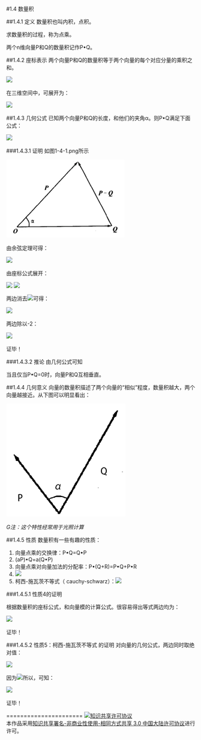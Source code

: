 #1.4 数量积

##1.4.1 定义
数量积也叫内积，点积。

求数量积的过程，称为点乘。

两个n维向量P和Q的数量积记作P•Q。

##1.4.2 座标表示
两个向量P和Q的数量积等于两个向量的每个对应分量的乘积之和。

<img src="http://www.forkosh.com/mathtex.cgi?\[P \cdot Q = \sum\limits_{i = 1}^n {{P_i}{Q_i}} \]">

在三维空间中，可展开为：

<img src="http://www.forkosh.com/mathtex.cgi?\[P \cdot Q = {P_x}{Q_x} + {P_y}{Q_y} + {P_z}{Q_z}\]">

##1.4.3 几何公式
已知两个向量P和Q的长度，和他们的夹角α。则P•Q满足下面公式：

<img src="http://www.forkosh.com/mathtex.cgi?\[P \cdot Q = \left| P \right|\left| Q \right|\cos \alpha \]">

###1.4.3.1 证明
如图1-4-1.png所示

![替代文本](pic/1-4-1.png "1-4-1.png")

由余弦定理可得：

<img src="http://www.forkosh.com/mathtex.cgi?\[{\left| {P - Q} \right|^2} = {\left| P \right|^2} + {\left| Q \right|^2} - 2\left| P \right|\left| Q \right|\cos \alpha \]">

由座标公式展开：

<img src="http://www.forkosh.com/mathtex.cgi?\[\sum\limits_{i = 1}^n {{{\left( {{P_i} - {Q_i}} \right)}^2}}  = \sum\limits_{i = 1}^n {{P_i}^2}  + \sum\limits_{i = 1}^n {{Q_i}^2}  - 2\left| P \right|\left| Q \right|\cos \alpha \]">

<img src="http://www.forkosh.com/mathtex.cgi?\[\sum\limits_{i = 1}^n {{P_i}^2}  + \sum\limits_{i = 1}^n {{Q_i}^2}  - 2\sum\limits_{i = 1}^n {{P_i}{Q_i}}  = \sum\limits_{i = 1}^n {{P_i}^2}  + \sum\limits_{i = 1}^n {{Q_i}^2}  - 2\left| P \right|\left| Q \right|\cos \alpha \]">

两边消去<img src="http://www.forkosh.com/mathtex.cgi?\[\sum\limits_{i = 1}^n {{P_i}^2}  + \sum\limits_{i = 1}^n {{Q_i}^2} \]">可得：

<img src="http://www.forkosh.com/mathtex.cgi?\[ - 2\sum\limits_{i = 1}^n {{P_i}{Q_i}}  =  - 2\left| P \right|\left| Q \right|\cos \alpha \]">

两边除以-2：

<img src="http://www.forkosh.com/mathtex.cgi?\[\sum\limits_{i = 1}^n {{P_i}{Q_i}}  =  - 2\left| P \right|\left| Q \right|\cos \alpha \]">

证毕！

###1.4.3.2 推论
由几何公式可知

当且仅当P•Q=0时，向量P和Q互相垂直。

##1.4.4 几何意义
向量的数量积描述了两个向量的“相似”程度，数量积越大，两个向量越接近。从下图可以明显看出：

![替代文本](pic/1-4-2.png "1-4-2.png")

*G注：这个特性经常用于光照计算*

##1.4.5 性质
数量积有一些有趣的性质：

1. 向量点乘的交换律：P•Q=Q•P
2. (aP)•Q=a(Q•P)
3. 向量点乘对向量加法的分配率：P•(Q+R)=P•Q+P•R
4. <img src="http://www.forkosh.com/mathtex.cgi?\[P \cdot P = {\left| P \right|^2}\]">
5. 柯西-施瓦茨不等式（ cauchy-schwarz）：<img src="http://www.forkosh.com/mathtex.cgi?\[\left| {P \cdot Q} \right| \le \left| P \right|\left| Q \right|\]">

###1.4.5.1 性质4的证明

根据数量积的座标公式，和向量模的计算公式。很容易得出等式两边均为：

<img src="http://www.forkosh.com/mathtex.cgi?\[P_x^2 + P_y^2\]">

证毕！

###1.4.5.2 性质5：柯西-施瓦茨不等式 的证明
对向量的几何公式，两边同时取绝对值：

<img src="http://www.forkosh.com/mathtex.cgi?\[\left| {P \cdot Q} \right| = \left| P \right|\left| Q \right|\left| {\cos \alpha } \right|\]">

因为<img src="http://www.forkosh.com/mathtex.cgi?\[\left| {\cos \alpha } \right| \le 1\]">所以，可知：

<img src="http://www.forkosh.com/mathtex.cgi?\[\left| {P \cdot Q} \right| \le \left| P \right|\left| Q \right|\]">

证毕！

======================
<a rel="license" href="http://creativecommons.org/licenses/by-nc-sa/3.0/cn/"><img alt="知识共享许可协议" style="border-width:0" src="https://i.creativecommons.org/l/by-nc-sa/3.0/cn/88x31.png" /></a><br />本作品采用<a rel="license" href="http://creativecommons.org/licenses/by-nc-sa/3.0/cn/">知识共享署名-非商业性使用-相同方式共享 3.0 中国大陆许可协议</a>进行许可。